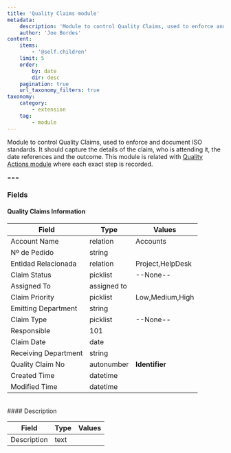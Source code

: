 ```yaml
---
title: 'Quality Claims module'
metadata:
    description: 'Module to control Quality Claims, used to enforce and document ISO standards. It should capture the details of the claim, who is attending it, the date references and the outcome. This module is related with Quality Actions module where each exact step is recorded.'
    author: 'Joe Bordes'
content:
    items:
        - '@self.children'
    limit: 5
    order:
        by: date
        dir: desc
    pagination: true
    url_taxonomy_filters: true
taxonomy:
    category:
        - extension
    tag:
        - module
---
```


Module to control Quality Claims, used to enforce and document ISO standards. It should capture the details of the claim, who is attending it, the date references and the outcome. This module is related with [Quality Actions module](../../01.corebosmodules/qualityactions/id:61447d2f5490fd70eeed1fa95a0ddf6e/store:corebosmodule) where each exact step is recorded.


===

### Fields

#### Quality Claims Information

<table class="table table-striped">
<thead>
<tr class="header">
<th>Field</th>
<th>Type</th>
<th>Values</th>
</tr>
</thead>
<tbody>
<tr>
<td>Account Name</td>
<td>relation</td>
<td>Accounts</td>
</tr>
<tr>
<td>Nº de Pedido</td>
<td>string</td>
<td></td>
</tr>
<tr>
<td>Entidad Relacionada</td>
<td>relation</td>
<td>Project,HelpDesk</td>
</tr>
<tr>
<td>Claim Status</td>
<td>picklist</td>
<td>--None--</td>
</tr>
<tr>
<td>Assigned To</td>
<td>assigned to</td>
<td></td>
</tr>
<tr>
<td>Claim Priority</td>
<td>picklist</td>
<td>Low,Medium,High</td>
</tr>
<tr>
<td>Emitting Department</td>
<td>string</td>
<td></td>
</tr>
<tr>
<td>Claim Type</td>
<td>picklist</td>
<td>--None--</td>
</tr>
<tr>
<td>Responsible</td>
<td>101</td>
<td></td>
</tr>
<tr>
<td>Claim Date</td>
<td>date</td>
<td></td>
</tr>
<tr>
<td>Receiving Department</td>
<td>string</td>
<td></td>
</tr>
<tr>
<td>Quality Claim No</td>
<td>autonumber</td>
<td><strong>Identifier</strong></td>
</tr>
<tr>
<td>Created Time</td>
<td>datetime</td>
<td></td>
</tr>
<tr>
<td>Modified Time</td>
<td>datetime</td>
<td></td>
</tr>
</tbody>
</table>
<br>
#### Description

<table class="table table-striped">
<thead>
<tr class="header">
<th>Field</th>
<th>Type</th>
<th>Values</th>
</tr>
</thead>
<tbody>
<tr>
<td>Description</td>
<td>text</td>
<td></td>
</tr>
</tbody>
</table>
